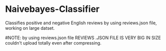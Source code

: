 # Naivebayes-Classifier
Classifies positive and negative English reviews by using reviews.json file, working on large datset.


#NOTE:
 by using reviews.json file
 REVIEWS .JSON FILE IS VERY BIG IN SIZE couldn't upload totally even after compressing.
